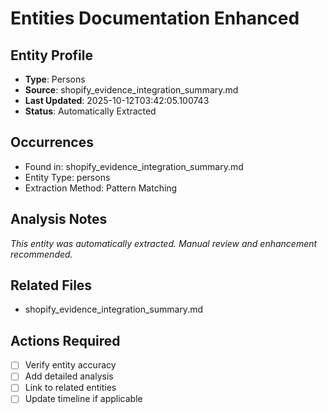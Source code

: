 # Entities Documentation Enhanced

## Entity Profile
- **Type**: Persons
- **Source**: shopify_evidence_integration_summary.md
- **Last Updated**: 2025-10-12T03:42:05.100743
- **Status**: Automatically Extracted

## Occurrences
- Found in: shopify_evidence_integration_summary.md
- Entity Type: persons
- Extraction Method: Pattern Matching

## Analysis Notes
*This entity was automatically extracted. Manual review and enhancement recommended.*

## Related Files
- shopify_evidence_integration_summary.md

## Actions Required
- [ ] Verify entity accuracy
- [ ] Add detailed analysis
- [ ] Link to related entities
- [ ] Update timeline if applicable
